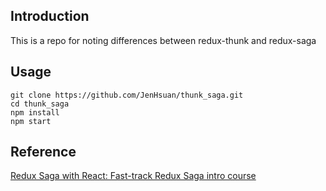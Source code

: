 ## Introduction
This is a repo for noting differences between redux-thunk and redux-saga

## Usage
```
git clone https://github.com/JenHsuan/thunk_saga.git
cd thunk_saga
npm install
npm start
```

## Reference
[Redux Saga with React: Fast-track Redux Saga intro course](https://www.udemy.com/course/redux-saga/)